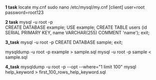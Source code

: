 **1 task**
locate my.cnf
sudo nano /etc/mysql/my.cnf
[client]
user=root
password=root123

**2 task**
mysql -u root -p    
CREATE DATABASE example;
USE example;
CREATE TABLE users (id SERIAL PRIMARY KEY, name VARCHAR(255) COMMENT 'name');
exit;

**3_task**
mysql -u root -p
CREATE DATABASE sample; 
exit;

mysqldump -u root -p example > sample.sql
mysql -u root -p sample < sample.sql

**4_task**
mysqldump -u root -p --opt --where="1 limit 100" mysql help_keyword > first_100_rows_help_keyword.sql